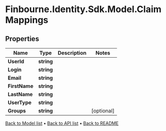 # Finbourne.Identity.Sdk.Model.ClaimMappings

## Properties

Name | Type | Description | Notes
------------ | ------------- | ------------- | -------------
**UserId** | **string** |  | 
**Login** | **string** |  | 
**Email** | **string** |  | 
**FirstName** | **string** |  | 
**LastName** | **string** |  | 
**UserType** | **string** |  | 
**Groups** | **string** |  | [optional] 

[Back to Model list](../README.md#documentation-for-models) &#8226; [Back to API list](../README.md#documentation-for-api-endpoints) &#8226; [Back to README](../README.md)

